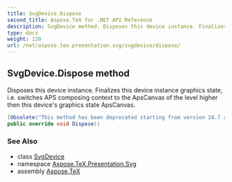 ```yaml
---
title: SvgDevice.Dispose
second_title: Aspose.TeX for .NET API Reference
description: SvgDevice method. Disposes this device instance. Finalizes this device instance graphics state i.e. switches APS composing context to the ApsCanvas of the level higher then this devices graphics state ApsCanvas
type: docs
weight: 120
url: /net/aspose.tex.presentation.svg/svgdevice/dispose/
---
```

## SvgDevice.Dispose method

Disposes this device instance. Finalizes this device instance graphics state, i.e. switches APS composing context to the ApsCanvas of the level higher then this device's graphics state ApsCanvas.

```csharp
[Obsolete("This method has been deprecated starting from version 24.7 and will be hidden in version 24.10.")]
public override void Dispose()
```

### See Also

* class [SvgDevice](../)
* namespace [Aspose.TeX.Presentation.Svg](../../svgdevice/)
* assembly [Aspose.TeX](../../../)


